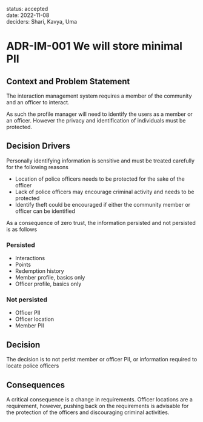 
status: accepted  
date: 2022-11-08  
deciders: Shari, Kavya, Uma

# ADR-IM-001 We will store minimal PII

## Context and Problem Statement

The interaction management system requires a member of the community and an officer to interact.

As such the profile manager will need to identify the users as a member or an officer.  However the privacy and identification of individuals must be protected.

## Decision Drivers
Personally identifying information is sensitive and must be treated carefully for the following reasons
 * Location of police officers needs to be protected for the sake of the officer
 * Lack of police officers may encourage criminal activity and needs to be protected
 * Identify theft could be encouraged if either the community member or officer can be identified
 
As a consequence of zero trust, the information persisted and not persisted is as follows

### Persisted
 * Interactions
 * Points
 * Redemption history
 * Member profile, basics only
 * Officer profile, basics only
 
### Not persisted
 * Officer PII
 * Officer location
 * Member PII

## Decision
The decision is to not perist member or officer PII, or information required to locate police officers

## Consequences
A critical consequence is a change in requirements.  Officer locations are a requirement, however, pushing back on the requirements is advisable for the protection of the officers and discouraging criminal activities.

